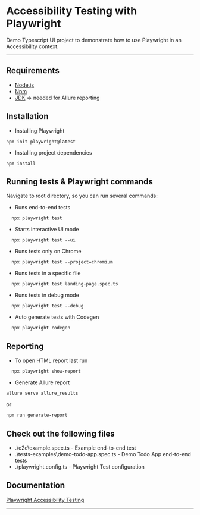 # Accessibility Testing with Playwright
Demo Typescript UI project to demonstrate how to use Playwright in an Accessibility context.
___

## Requirements
- [Node.js](https://nodejs.org/)
- [Npm](https://www.npmjs.com/)
- [JDK](https://jdk.java.net/) => needed for Allure reporting

## Installation
- Installing Playwright
```
npm init playwright@latest
```

- Installing project dependencies
```
npm install
```

## Running tests & Playwright commands
Navigate to root directory, so you can run several commands:

- Runs end-to-end tests
```
  npx playwright test
```

-  Starts interactive UI mode  
```
  npx playwright test --ui
```

- Runs tests only on Chrome
```
  npx playwright test --project=chromium
```

- Runs tests in a specific file    

```
  npx playwright test landing-page.spec.ts
```

- Runs tests in debug mode

```
  npx playwright test --debug
``` 

- Auto generate tests with Codegen

```
  npx playwright codegen
```

## Reporting

- To open HTML report last run

```
  npx playwright show-report
```

- Generate Allure report

```
allure serve allure_results
```
or
```
npm run generate-report
```

## Check out the following files

- .\e2e\example.spec.ts - Example end-to-end test
- .\tests-examples\demo-todo-app.spec.ts - Demo Todo App end-to-end tests
- .\playwright.config.ts - Playwright Test configuration

## Documentation

[Playwright Accessibility Testing](https://playwright.dev/docs/accessibility-testing)
___


